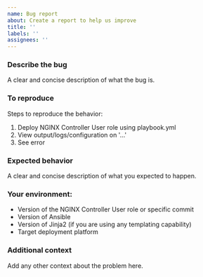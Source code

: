 ```yaml
---
name: Bug report
about: Create a report to help us improve
title: ''
labels: ''
assignees: ''
---
```

### Describe the bug
A clear and concise description of what the bug is.

### To reproduce
Steps to reproduce the behavior:
1. Deploy NGINX Controller User role using playbook.yml
2. View output/logs/configuration on '...'
3. See error

### Expected behavior
A clear and concise description of what you expected to happen.

### Your environment:
-   Version of the NGINX Controller User role or specific commit
-   Version of Ansible
-   Version of Jinja2 (if you are using any templating capability)
-   Target deployment platform

### Additional context
Add any other context about the problem here.
